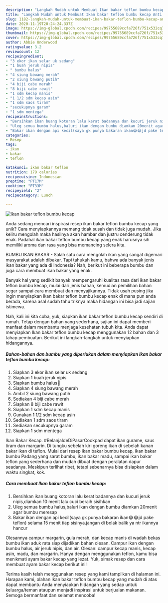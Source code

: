 ```yaml
---
description: "Langkah Mudah untuk Membuat Ikan bakar teflon bumbu kecap Anti Gagal"
title: "Langkah Mudah untuk Membuat Ikan bakar teflon bumbu kecap Anti Gagal"
slug: 1182-langkah-mudah-untuk-membuat-ikan-bakar-teflon-bumbu-kecap-anti-gagal
date: 2020-11-19T20:24:24.337Z
image: https://img-global.cpcdn.com/recipes/99755689ccfa726f/751x532cq70/ikan-bakar-teflon-bumbu-kecap-foto-resep-utama.jpg
thumbnail: https://img-global.cpcdn.com/recipes/99755689ccfa726f/751x532cq70/ikan-bakar-teflon-bumbu-kecap-foto-resep-utama.jpg
cover: https://img-global.cpcdn.com/recipes/99755689ccfa726f/751x532cq70/ikan-bakar-teflon-bumbu-kecap-foto-resep-utama.jpg
author: Abbie Underwood
ratingvalue: 3.2
reviewcount: 12
recipeingredient:
- "3 ekor ikan selar uk sedang"
- "1 buah jeruk nipis"
- " bumbu halus"
- "4 siung bawang merah"
- "2 siung bawang putih"
- "4 biji cabe merah"
- "8 biji cabe rawit"
- "1 sdm kecap manis"
- "1 1/2 sdm kecap asin"
- "1 sdm saos tiram"
- "secukupnya garam"
- "1 sdm mentega"
recipeinstructions:
- "Bersihkan ikan buang kotoran lalu kerat badannya dan kucuri jeruk nipis,diamkan 10 menit lalu cuci beraih sisihkan"
- "Uleg semua bumbu halus,baluri ikan dengan bumbu diamkan 20menit agar bumbu meresap"
- "Bakar ikan dengan api kecil(saya gk punya bakaran ikan😂😂jd pake teflon) selama 15 menit tiap sisinya.jangan di bolak balik ya ntr ikannya hancur"
categories:
- Resep
tags:
- ikan
- bakar
- teflon

katakunci: ikan bakar teflon 
nutrition: 179 calories
recipecuisine: Indonesian
preptime: "PT17M"
cooktime: "PT33M"
recipeyield: "2"
recipecategory: Lunch

---
```



![Ikan bakar teflon bumbu kecap](https://img-global.cpcdn.com/recipes/99755689ccfa726f/751x532cq70/ikan-bakar-teflon-bumbu-kecap-foto-resep-utama.jpg)

Anda sedang mencari inspirasi resep ikan bakar teflon bumbu kecap yang unik? Cara menyiapkannya memang tidak susah dan tidak juga mudah. Jika keliru mengolah maka hasilnya akan hambar dan justru cenderung tidak enak. Padahal ikan bakar teflon bumbu kecap yang enak harusnya sih memiliki aroma dan rasa yang bisa memancing selera kita.

BUMBU IKAN BAKAR - Salah satu cara mengolah ikan yang sangat digemari masyarakat adalah dibakar. Tapi tahukah kamu, bahwa ada banyak jenis ikan bakar yang ada di Indonesia? Nah, berikut ini beberapa bumbu dan juga cara membuat ikan bakar yang enak.

Banyak hal yang sedikit banyak mempengaruhi kualitas rasa dari ikan bakar teflon bumbu kecap, mulai dari jenis bahan, kemudian pemilihan bahan segar sampai cara membuat dan menyajikannya. Tidak usah pusing jika ingin menyiapkan ikan bakar teflon bumbu kecap enak di mana pun anda berada, karena asal sudah tahu triknya maka hidangan ini bisa jadi sajian istimewa.


Nah, kali ini kita coba, yuk, siapkan ikan bakar teflon bumbu kecap sendiri di rumah. Tetap dengan bahan yang sederhana, sajian ini dapat memberi manfaat dalam membantu menjaga kesehatan tubuh kita. Anda dapat menyiapkan Ikan bakar teflon bumbu kecap menggunakan 12 bahan dan 3 tahap pembuatan. Berikut ini langkah-langkah untuk menyiapkan hidangannya.

<!--inarticleads1-->

##### Bahan-bahan dan bumbu yang diperlukan dalam menyiapkan Ikan bakar teflon bumbu kecap:

1. Siapkan 3 ekor ikan selar uk sedang
1. Siapkan 1 buah jeruk nipis
1. Siapkan  bumbu halus🍜
1. Siapkan 4 siung bawang merah
1. Ambil 2 siung bawang putih
1. Sediakan 4 biji cabe merah
1. Siapkan 8 biji cabe rawit
1. Siapkan 1 sdm kecap manis
1. Gunakan 1 1/2 sdm kecap asin
1. Sediakan 1 sdm saos tiram
1. Sediakan secukupnya garam
1. Siapkan 1 sdm mentega


Ikan Bakar Kecap. #BelanjaIdeDiPasarCookpad dapat ikan gurame, saus tiram dan margarin. Di tungku sebelah kiri goreng ikan di sebelah kanan bakar ikan di teflon. Mulai dari resep ikan bakar bumbu kecap, ikan bakar bumbu Padang yang sarat bumbu, ikan bakar madu, sampai ikan bakar teflon yang sederhana dan mudah dibuat dengan peralatan dapur seadanya. Meskipun terlihat ribet, tetapi sebenarnya bisa disiapkan dalam waktu singkat, kok. 

<!--inarticleads2-->

##### Cara membuat Ikan bakar teflon bumbu kecap:

1. Bersihkan ikan buang kotoran lalu kerat badannya dan kucuri jeruk nipis,diamkan 10 menit lalu cuci beraih sisihkan
1. Uleg semua bumbu halus,baluri ikan dengan bumbu diamkan 20menit agar bumbu meresap
1. Bakar ikan dengan api kecil(saya gk punya bakaran ikan😂😂jd pake teflon) selama 15 menit tiap sisinya.jangan di bolak balik ya ntr ikannya hancur


Olesannya campur margarin, gula merah, dan kecap manis di wadah bekas bumbu ikan aduk rata siap dijadikan bahan olesan. Campur ikan dengan bumbu halus, air jeruk nipis, dan air. Olesan: campur kecap manis, kecap asin, madu, dan margarin. Hanya dengan menggunakan teflon, kamu bisa menikmati ayam bakar kecap yang lezat. Yuk, simak resep dan cara membuat ayam bakar kecap berikut ini! 

Terima kasih telah menggunakan resep yang kami tampilkan di halaman ini. Harapan kami, olahan Ikan bakar teflon bumbu kecap yang mudah di atas dapat membantu Anda menyiapkan hidangan yang sedap untuk keluarga/teman ataupun menjadi inspirasi untuk berjualan makanan. Semoga bermanfaat dan selamat mencoba!
